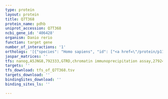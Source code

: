 ```yaml
---
type: protein
layout: protein
title: Q7T368
protein_name: pdhb
uniprot_accession: Q7T368
ncbi_gene_id: '406428'
organism: Danio rerio
function: target gene
number_of_interactions: '1'
orthologs: '[{"species": "Homo sapiens", "id": ["<a href=\"/protein/p11177\">P11177</a>"]}, {"species": "Mus musculus", "id": ["<a href=\"/protein/q9d051\">Q9D051</a>"]}, {"species": "Rattus norvegicus", "id": ["A0A0G2KAM3"]}, {"species": "Drosophila melanogaster", "id": ["<a href=\"/protein/q7k5k3\">Q7K5K3</a>"]}, {"species": "Caenorhabditis elegans", "id": ["<a href=\"/protein/o44451\">O44451</a>"]}, {"species": "Saccharomyces cerevisiae", "id": ["<a href=\"/protein/p32473\">P32473</a>"]}]'
jaspar_matrices: ''
tfs: nanog,A5JNG8,792333,GTRD,chromatin immunoprecipitation assay,27924024%5Buid%5D,No
targets: ''
tfs_download: tfs_of_Q7T368.tsv
targets_download: ''
bindingSites_download: ''
binding_sites_ls: ''

---
```

